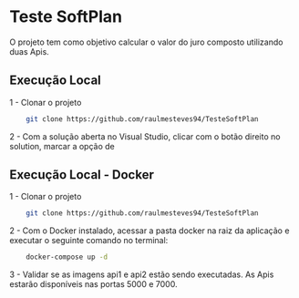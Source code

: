 # Teste SoftPlan

O projeto tem como objetivo calcular o valor do juro composto utilizando duas Apis.


## Execução Local

1 - Clonar o projeto

```bash
    git clone https://github.com/raulmesteves94/TesteSoftPlan 
```

2 - Com a solução aberta no Visual Studio, clicar com o botão direito no solution, marcar a opção de 

## Execução Local - Docker

1 - Clonar o projeto

```bash
    git clone https://github.com/raulmesteves94/TesteSoftPlan 
```

2 - Com o Docker instalado, acessar a pasta docker na raiz da aplicação e executar o seguinte comando no terminal:

```bash
    docker-compose up -d
```
3 - Validar se as imagens api1 e api2 estão sendo executadas. As Apis estarão disponíveis nas portas 5000 e 7000.
